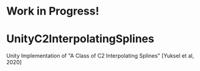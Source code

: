 # Work in Progress!

# UnityC2InterpolatingSplines
Unity Implementation of "A Class of C2 Interpolating Splines" [Yuksel et al, 2020]
